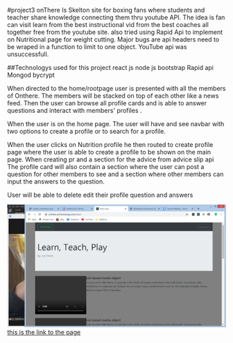#project3 onThere
Is Skelton site for boxing fans where students and teacher share knowledge connecting them thru youtube API.
The idea is fan can visit learn from the best instructional vid from the best coaches all together free from the youtube site. also tried using Rapid Api to implement on Nutritional page for weight cutting.
Major bugs are api headers need to be wraped in a function to limit to one object. YouTube api was unsuccessfull.

  ##Technologys used for this project 
 react js
 node js
 bootstrap
 Rapid api
 Mongod
 bycrypt

When directed to the home/rootpage user is  presented with  all the members of Onthere.  The members will be stacked on top of each other like a news feed. Then the user can browse all profile cards and is able to answer questions and interact with members' profiles .

When the user is on the home page. The user will have and see navbar with two options to create a profile or to search for a profile.

When the user clicks on Nutrition profile he then routed to create profile page where the user is able to create a profile to be shown on the main page.
When creating pr and a section for the  advice from advice slip api
The profile card will also contain a section where the user can post a question for other members to see and a section where other members can input the answers to the question.

User will be able to delete edit their profile question and answers

![screenshot](./public/mainf.png)
[this is the link to the page](https://onthere-p3.herokuapp.com/)

